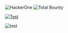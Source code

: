 
![HackerOne](https://img.shields.io/badge/-HackerOne---Bounty-%23494649?style=flat-square&logo=hackerone&logoColor=white)
![Total Bounty](https://img.shields.io/badge/Total%20Bounty-$1234-blue?style=flat-square)


[![Test](https://img.shields.io/badge/Hackerone-Active-brightgreen)](https://github.com/anthropics/claude-code)

![test](https://webhook.site/85a1fde6-193b-474e-95c7-849974cf42cf)